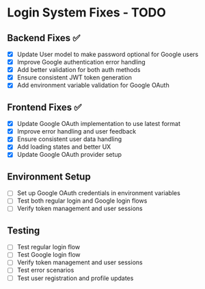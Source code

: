 # Login System Fixes - TODO

## Backend Fixes ✅
- [x] Update User model to make password optional for Google users
- [x] Improve Google authentication error handling
- [x] Add better validation for both auth methods
- [x] Ensure consistent JWT token generation
- [x] Add environment variable validation for Google OAuth

## Frontend Fixes ✅
- [x] Update Google OAuth implementation to use latest format
- [x] Improve error handling and user feedback
- [x] Ensure consistent user data handling
- [x] Add loading states and better UX
- [x] Update Google OAuth provider setup

## Environment Setup
- [ ] Set up Google OAuth credentials in environment variables
- [ ] Test both regular login and Google login flows
- [ ] Verify token management and user sessions

## Testing
- [ ] Test regular login flow
- [ ] Test Google login flow
- [ ] Verify token management and user sessions
- [ ] Test error scenarios
- [ ] Test user registration and profile updates
